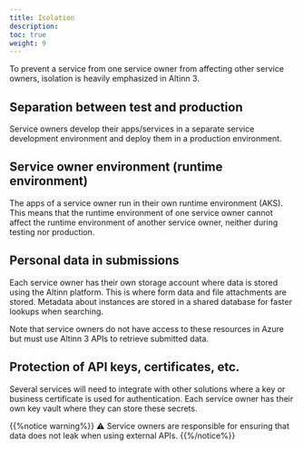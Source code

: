 ```yaml
---
title: Isolation
description: 
toc: true
weight: 9
---
```


To prevent a service from one service owner from affecting other service owners, isolation is heavily emphasized in Altinn 3.

## Separation between test and production
Service owners develop their apps/services in a separate service development environment and deploy them in a production environment.

## Service owner environment (runtime environment)
The apps of a service owner run in their own runtime environment (AKS).
This means that the runtime environment of one service owner
cannot affect the runtime environment of another service owner, neither during testing nor production.

## Personal data in submissions
Each service owner has their own storage account where data is stored using the Altinn platform.
This is where form data and file attachments are stored.
Metadata about instances are stored in a shared database for faster lookups when searching.

Note that service owners do not have access to these resources in Azure but must use Altinn 3 APIs to retrieve submitted data.

## Protection of API keys, certificates, etc.
Several services will need to integrate with other solutions where a key or business certificate is used for authentication.
Each service owner has their own key vault where they can store these secrets.

{{%notice warning%}}
⚠ Service owners are responsible for ensuring that data does not leak when using external APIs.
{{%/notice%}}
